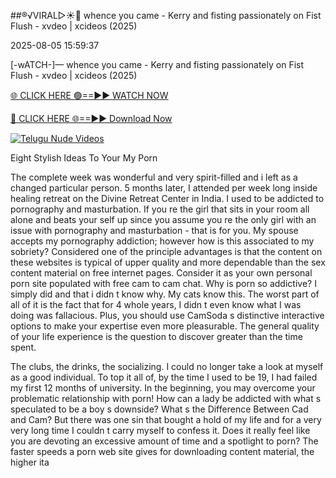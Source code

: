 ##®️√VIRAL▷☀️👄    whence you came - Kerry and fisting passionately on Fist Flush - xvdeo &#124; xcideos (2025)

2025-08-05 15:59:37



[-wATCH-]—    whence you came - Kerry and fisting passionately on Fist Flush - xvdeo &#124; xcideos (2025)

[🌐 CLICK HERE 🟢==►► WATCH NOW](https://www.youtucams.com/tracking/githubcom)

[🔴 CLICK HERE 🌐==►► Download Now](https://www.youtucams.com/tracking/githubcom)

[![Telugu Nude Videos](https://i.imgur.com/dJHk4Zq.gif)](https://www.youtucams.com/tracking/githubcom)



Eight Stylish Ideas To Your My Porn

The complete week was wonderful and very spirit-filled and i left as a changed particular person. 5 months later, I attended per week long inside healing retreat on the Divine Retreat Center in India. I used to be addicted to pornography and masturbation. If you re the girl that sits in your room all alone and beats your self up since you assume you re the only girl with an issue with pornography and masturbation - that is for you. My spouse accepts my pornography addiction; however how is this associated to my sobriety? Considered one of the principle advantages is that the content on these websites is typical of upper quality and more dependable than the sex content material on free internet pages. Consider it as your own personal porn site populated with free cam to cam chat. Why is porn so addictive? I simply did and that i didn t know why. My cats know this. The worst part of all of it is the fact that for 4 whole years, I didn t even know what I was doing was fallacious. Plus, you should use CamSoda s distinctive interactive options to make your expertise even more pleasurable. The general quality of your life experience is the question to discover greater than the time spent.

The clubs, the drinks, the  socializing.  I could no longer take a look at myself as a  good individual.  To top it all of, by the time I used to be 19, I had failed my first 12 months of university. In the beginning, you may overcome your problematic relationship with porn! How can a lady be addicted with what s speculated to be a boy s downside? What s the Difference Between Cad and Cam? But there was one sin that bought a hold of my life and for a very very long time I couldn t carry myself to confess it. Does it really feel like you are devoting an excessive amount of time and a spotlight to porn? The faster speeds a porn web site gives for downloading content material, the higher ita